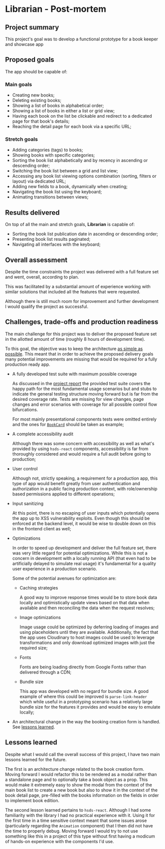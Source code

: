 # **Librarian** - Post-mortem

## Project summary

This project's goal was to develop a functional prototype for a book keeper and showcase app

## Proposed goals

The app should be capable of:

### Main goals

- Creating new books;
- Deleting existing books;
- Showing a list of books in alphabetical order;
- Showing a list of books in either a list or grid view;
- Having each book on the list be clickable and redirect to a dedicated page for that book's details;
- Reaching the detail page for each book via a specific URL;

### Stretch goals

- Adding categories (tags) to books;
- Showing books with specific categories;
- Sorting the book list alphabetically and by recency in ascending or descending order;
- Switching the book list between a grid and list view;
- Accessing any book list viewing options combination (sorting, filters or layout) via dedicated URL;
- Adding new fields to a book, dynamically when creating;
- Navigating the book list using the keyboard;
- Animating transitions between views;

## Results delivered

On top of all the main and stretch goals, **Librarian** is capable of:

- Sorting the book list publication date in ascending or descending order;
- Presenting book list results paginated;
- Navigating all interfaces with the keyboard;

## Overall assessment

Despite the time constraints the project was delivered with a full feature set and went, overall, according to plan.

This was facilitated by a substantial amount of experience working with similar solutions that included all the features that were requested.

Although there is still much room for improvement and further development I would qualify the project as successful.

## Challenges, trade-offs and production readiness

The main challenge for this project was to deliver the proposed feature set in the allotted amount of time (roughly 8 hours of development time).

To this goal, the objective was to keep the architecture [as simple as possible](REPORT.md#frontend-architecture). This meant that in order to achieve the proposed delivery goals many potential improvements are missing that would be required for a fully production ready app.

- A fully developed test suite with maximum possible coverage

  As discussed in the [project report](REPORT.md#testing) the provided test suite covers the happy path for the most fundamental usage scenarios but and stubs to indicate the general testing structure moving forward but is far from the desired coverage rate.
  Tests are missing for view changes, page changes and error scenarios with coverage for all possible control flow bifurcations.

  For most mainly presentational components tests were omitted entirely and the ones for [`BookCard`](src/__tests/BookCard.test.js) should be taken as example;

- A complete accessibility audit

  Although there was some concern with accessibility as well as what's provided by using `hsds-react` components, accessibility is far from thoroughly considered and would require a full audit before going to production;

- User control

  Although not, strictly speaking, a requirement for a production app, this type of app would benefit greatly from user authentication and authorization in a public facing production context, with role/ownership based permissions applied to different operations;

- Input sanitizing

  At this point, there is no escaping of user inputs which potentially opens the app up to XSS vulnerability exploits. Even though this should be enforced at the backend level, it would be wise to double down on this in the frontend client as well;

- Optimizations

  In order to speed up development and deliver the full feature set, there was very little regard for potential optimizations. While this is not a concern in development with a locally running API (that even had to be artificially delayed to simulate real usage) it's fundamental for a quality user experience in a production scenario.

  Some of the potential avenues for optimization are:

  - Caching strategies

    A good way to improve response times would be to store book data locally and optimistically update views based on that data when available and then reconciling the data when the request resolves;

  - Image optimizations

    Image usage could be optimized by deferring loading of images and using placeholders until they are available. Additionally, the fact that the app uses Cloudinary to host images could be used to leverage transformations and only download optimized images with just the required size;

  - Fonts

    Fonts are being loading directly from Google Fonts rather than delivered through a CDN;

  - Bundle size

    This app was developed with no regard for bundle size. A good example of where this could be improved is `parse-link-header` which while useful in a prototyping scenario has a relatively large bundle size for the features it provides and would be easy to emulate locally;

- An architectural change in the way the booking creation form is handled. See [lessons learned](lessons-learned).

## Lessons learned

Despite what I would call the overall success of this project, I have two main lessons learned for the future.

The first is an architecture change related to the book creation form. Moving forward I would refactor this to be rendered as a modal rather than a standalone page and to optionally take a book object as a prop. This would make it extremely easy to show the modal from the context of the main book list to create a new book but also to show it in the context of the book detail page, pre-filled with the books information on the fields in order to implement book edition.

The second lesson learned pertains to `hsds-react`. Although I had some familiarity with the library I had no practical experience with it. Using it for the first time in a time sensitive context meant that some issues arose (particularly regarding the `Animation` component) that I then did not have the time to properly debug. Moving forward I would try to not use something like this in a project of this type without first having a modicum of hands-on experience with the components I'd use.
